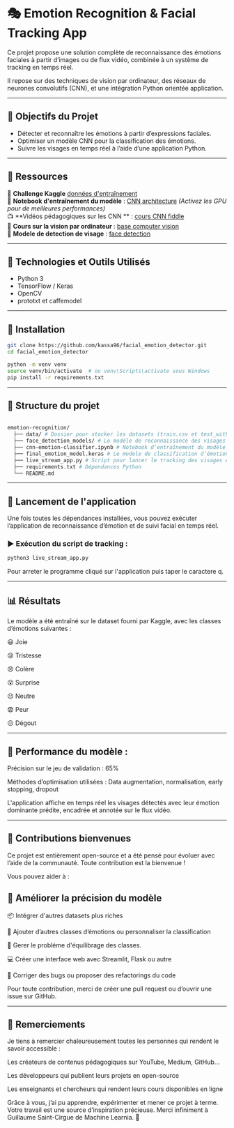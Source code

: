 # 🎭 Emotion Recognition & Facial Tracking App

Ce projet propose une solution complète de reconnaissance des émotions faciales à partir d’images ou de flux vidéo, combinée à un système de tracking en temps réel. 

Il repose sur des techniques de vision par ordinateur, des réseaux de neurones convolutifs (CNN), et une intégration Python orientée application.

---

## 🚀 Objectifs du Projet

- Détecter et reconnaître les émotions à partir d’expressions faciales.
- Optimiser un modèle CNN pour la classification des émotions.
- Suivre les visages en temps réel à l’aide d’une application Python.

---

## 📂 Ressources

🔗 **Challenge Kaggle** [données d'entraînement](https://www.kaggle.com/competitions/challenges-in-representation-learning-facial-expression-recognition-challenge/overview)  
📓 **Notebook d'entraînement du modèle** : [CNN architecture](https://www.kaggle.com/code/kassadiallo/cnn-emotion-classifier) *(Activez les GPU pour de meilleures performances)*  
📺 **Vidéos pédagogiques sur les CNN ** : [cours CNN fiddle](https://www.youtube.com/watch?v=JfBf5eYptSs)  
📘 **Cours sur la vision par ordinateur** : [base computer vision](https://www.analyticsvidhya.com/blog/2022/04/face-detection-using-the-caffe-model/)  
📓 **Modele de detection de visage** : [face detection](https://github.com/vinuvish/Face-detection-with-OpenCV-and-deep-learning/tree/master/models) 

---

## 🧠 Technologies et Outils Utilisés

- Python 3
- TensorFlow / Keras
- OpenCV
- prototxt et caffemodel

---

## 🔧 Installation

```bash
git clone https://github.com/kassa96/facial_emotion_detector.git
cd facial_emotion_detector

python -m venv venv
source venv/bin/activate  # ou venv\Scripts\activate sous Windows
pip install -r requirements.txt

```
---

## 📁 Structure du projet
```bash

emotion-recognition/   
  ├── data/ # Dossier pour stocker les datasets (train.csv et test_with_emotions.csv) que tu dois télécharger à partir de kaggle pour excuter le notebook en locale   
  ├── face_detection_models/ # Le modéle de reconnaissance des visages doit etre téléchargé à travers le notebook kaggle.
  ├── cnn-emotion-classifier.ipynb # Notebook d’entraînement du modèle de classification des émotions 
  ├── final_emotion_model.keras # Le modele de classification d'émotion que tu dois téléchargé à partir du notebook kaggle https://www.kaggle.com/code/kassadiallo/cnn-emotion-classifier
  ├── live_stream_app.py # Script pour lancer le tracking des visages et reconnaitre les émotions 
  ├── requirements.txt # Dépendances Python   
  └── README.md  
```

---

## 🚀 Lancement de l'application

Une fois toutes les dépendances installées, vous pouvez exécuter l’application de reconnaissance d’émotion et de suivi facial en temps réel.

### ▶️ Exécution du script de tracking :

```bash
python3 live_stream_app.py
```
Pour arreter le programme cliqué sur l'application puis taper le caractere q.

---

##  📊 Résultats
Le modèle a été entraîné sur le dataset fourni par Kaggle, avec les classes d’émotions suivantes :

😃 Joie

😢 Tristesse

😠 Colère

😮 Surprise

😐 Neutre

😨 Peur

😖 Dégout

---

## 🎯 Performance du modèle :
Précision sur le jeu de validation : 65%

Méthodes d’optimisation utilisées : Data augmentation, normalisation, early stopping, dropout

L'application affiche en temps réel les visages détectés avec leur émotion dominante prédite, encadrée et annotée sur le flux vidéo.

---

## 🤝 Contributions bienvenues
Ce projet est entièrement open-source et a été pensé pour évoluer avec l’aide de la communauté. Toute contribution est la bienvenue !

Vous pouvez aider à :

## 🔧 Améliorer la précision du modèle

📦 Intégrer d'autres datasets plus riches

🧠 Ajouter d’autres classes d’émotions ou personnaliser la classification

📖 Gerer le probléme d'équilibrage des classes.

💻 Créer une interface web avec Streamlit, Flask ou autre

🐛 Corriger des bugs ou proposer des refactorings du code

Pour toute contribution, merci de créer une pull request ou d’ouvrir une issue sur GitHub.

---

## 🙏 Remerciements

Je tiens à remercier chaleureusement toutes les personnes qui rendent le savoir accessible :

Les créateurs de contenus pédagogiques sur YouTube, Medium, GitHub…

Les développeurs qui publient leurs projets en open-source

Les enseignants et chercheurs qui rendent leurs cours disponibles en ligne

Grâce à vous, j’ai pu apprendre, expérimenter et mener ce projet à terme.
Votre travail est une source d’inspiration précieuse. Merci infiniment à Guillaume Saint-Cirgue de Machine Learnia. 💙

